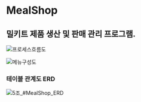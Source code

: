 # MealShop
## 밀키트 제품 생산 및 판매 관리 프로그램.

![프로세스흐름도](https://user-images.githubusercontent.com/96224803/152659949-5fde98fa-7e28-4a54-9eb3-7f99006d5ea7.PNG)



![메뉴구성도](https://user-images.githubusercontent.com/96224803/152659889-09667dd6-2b10-4db1-b2ba-c856e86203ad.PNG)



### 테이블 관계도 ERD 
![5조_#MealShop_ERD](https://user-images.githubusercontent.com/96224803/152659903-4ac8cb67-9034-4985-a556-3e08b801ff41.JPG)


